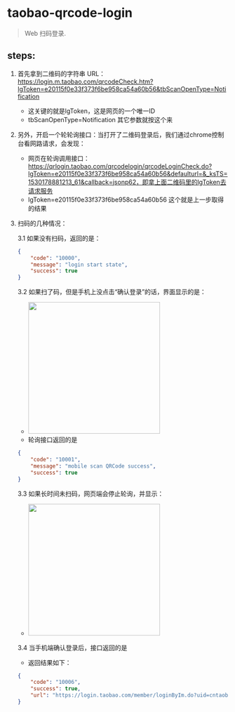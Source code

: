 # taobao-qrcode-login
> Web 扫码登录.

## steps:
1. 首先拿到二维码的字符串 URL： https://login.m.taobao.com/qrcodeCheck.htm?lgToken=e20115f0e33f373f6be958ca54a60b56&tbScanOpenType=Notification
    - 这关键的就是lgToken，这是网页的一个唯一ID
    - tbScanOpenType=Notification 其它参数就按这个来
2. 另外，开启一个轮轮询接口：当打开了二维码登录后，我们通过chrome控制台看网路请求，会发现： 
    - 网页在轮询调用接口：https://qrlogin.taobao.com/qrcodelogin/qrcodeLoginCheck.do?lgToken=e20115f0e33f373f6be958ca54a60b56&defaulturl=&_ksTS=1530178881213_61&callback=jsonp62，即拿上面二维码里的lgToken去请求服务
    - lgToken=e20115f0e33f373f6be958ca54a60b56 这个就是上一步取得的结果 

3. 扫码的几种情况：

    3.1 如果没有扫码，返回的是：
    ```json
    {
        "code": "10000",
        "message": "login start state",
        "success": true
    }
    ```
    3.2 如果扫了码，但是手机上没点击“确认登录”的话，界面显示的是：
    - <img width="300" src="https://ws1.sinaimg.cn/large/006tNc79ly1fzhein3re7j30a50aht95.jpg" />
    - 轮询接口返回的是
    ```json
    {
        "code": "10001",
        "message": "mobile scan QRCode success",
        "success": true
    }
    ```

    3.3 如果长时间未扫码，网页端会停止轮询，并显示： 
    - <img width="300" src="https://ws3.sinaimg.cn/large/006tNc79ly1fzheltkq5jj30a90a4aaj.jpg"/>

    3.4 当手机端确认登录后，接口返回的是
    - 返回结果如下：
    ```json
    {
        "code": "10006",
        "success": true,
        "url": "https://login.taobao.com/member/loginByIm.do?uid=cntaobaoxxx&token=ff82fc0d1d395a33d3b38ec5a4981336&time=1530179143250&asker=qrcodelogin&ask_version=1.0.0&defaulturl=https://www.taobao.com&webpas=0b7aed2d43f01825183e4a49c6cae47d1479929926"
    }
    ```
